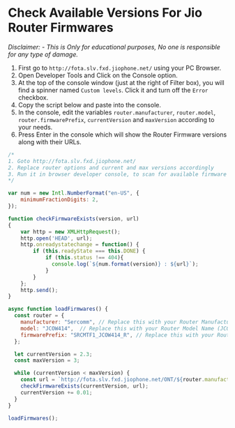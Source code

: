 # Check Available Versions For Jio Router Firmwares

*Disclaimer: - This is Only for educational purposes, No one is responsible for any type of damage.*

1. First go to `http://fota.slv.fxd.jiophone.net/` using your PC Browser.
2. Open Developer Tools and Click on the Console option.
3. At the top of the console window (just at the right of Filter box), you will find a spinner named `Custom levels`. Click it and turn off the `Error` checkbox.
4. Copy the script below and paste into the console.
5. In the console, edit the variables `router.manufacturer`, `router.model`, `router.firmwarePrefix`, `currentVersion` and `maxVersion` according to your needs.
6. Press Enter in the console which will show the Router Firmware versions along with their URLs.

```js
/*
1. Goto http://fota.slv.fxd.jiophone.net/
2. Replace router options and current and max versions accordingly
3. Run it in browser developer console, to scan for available firmware versions.
*/

var num = new Intl.NumberFormat("en-US", {
    minimumFractionDigits: 2,
});

function checkFirmwareExists(version, url)
{
    var http = new XMLHttpRequest();
    http.open('HEAD', url);
    http.onreadystatechange = function() {
        if (this.readyState === this.DONE) {
            if (this.status !== 404){
              console.log(`${num.format(version)} : ${url}`);
            }
        }
    };
    http.send();
}

async function loadFirmwares() {
  const router = {
    manufacturer: "Sercomm", // Replace this with your Router Manufacturer (Sercomm, Skyworth, Arcadyan, etc...)
    model: "JCOW414",  // Replace this with your Router Model Name (JCOW414, JCOW411, etc...)
    firmwarePrefix: "SRCMTF1_JCOW414_R", // Replace this with your Router Firmware Version Prefix (SRCMTF1_JCOW414_R, SKYWTF1_JCOW407_R, ARCNTF1_JCOW411_R, etc...)
  };

  let currentVersion = 2.3;
  const maxVersion = 3;

  while (currentVersion < maxVersion) {
    const url = `http://fota.slv.fxd.jiophone.net/ONT/${router.manufacturer}/${router.model}/${router.firmwarePrefix}${num.format(currentVersion)}.img`;
    checkFirmwareExists(currentVersion, url);
    currentVersion += 0.01;
  }
}

loadFirmwares();
```

